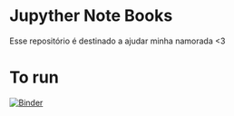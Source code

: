 # Jupyther Note Books
Esse repositório é destinado a ajudar minha namorada <3

# To run
[![Binder](https://mybinder.org/badge_logo.svg)](https://mybinder.org/v2/gh/joaoscheuermann/Jupyther-Note-Books/master)
